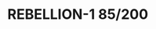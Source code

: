 # REBELLION-1                                                                                                           85/200
